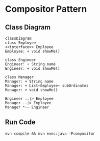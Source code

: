 # Compositor Pattern

## Class Diagram

```mermaid
classDiagram
class Employee
<<interface>> Employee
Employee: + void showMe()

class Engineer
Engineer: + String name
Engineer: + void showMe()

class Manager
Manager: + String name
Manager: + List~Employee~ subOrdinates
Manager: + void showMe()

Engineer ..|> Employee
Manager ..|> Employee
Manager *-- Engineer
```

## Run Code

```shell
mvn compile && mvn exec:java -Pcompositor
```

